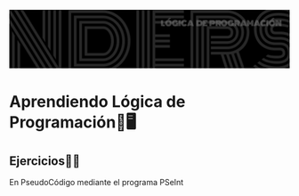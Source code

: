 ![Banner lógica de programación](/Soundcloud.png)
# Aprendiendo Lógica de Programación🤔🖥️
## Ejercicios🏋️‍♀️
En PseudoCódigo mediante el programa PSeInt
